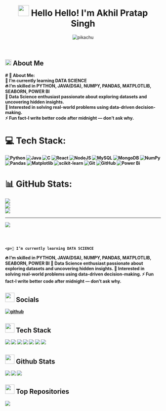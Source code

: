 <h1 align="center"><img src="https://slackmojis.com/emojis/13387-gokurun/download" width="35"> <b>Hello Hello! I'm Akhil Pratap Singh </b></h1>

<div align="center"><img alt="pikachu" src="https://media.tenor.com/rbx3ph5SLRUAAAAi/pikachu-pokemon.gif" /></div> <br/><br/> <h2><img src="https://slackmojis.com/emojis/10254-pepe_naruto/download" width="20"> <b>About Me<b/></h2>
# 💫 About Me:<br>
🔭 I’m currently learning DATA SCIENCE<br>🔥 I’m skilled in PYTHON, JAVA(DSA), NUMPY, PANDAS, MATPLOTLIB, SEABORN, POWER BI<br>🚀 Data Science enthusiast passionate about exploring datasets and uncovering hidden insights.<br>🌱 Interested in solving real-world problems using data-driven decision-making.<br>⚡ Fun fact-I write better code after midnight — don’t ask why.


# 💻 Tech Stack:
![Python](https://img.shields.io/badge/python-3670A0?style=for-the-badge&logo=python&logoColor=ffdd54) ![Java](https://img.shields.io/badge/java-%23ED8B00.svg?style=for-the-badge&logo=openjdk&logoColor=white) ![C](https://img.shields.io/badge/c-%2300599C.svg?style=for-the-badge&logo=c&logoColor=white) ![React](https://img.shields.io/badge/react-%2320232a.svg?style=for-the-badge&logo=react&logoColor=%2361DAFB) ![NodeJS](https://img.shields.io/badge/node.js-6DA55F?style=for-the-badge&logo=node.js&logoColor=white) ![MySQL](https://img.shields.io/badge/mysql-4479A1.svg?style=for-the-badge&logo=mysql&logoColor=white) ![MongoDB](https://img.shields.io/badge/MongoDB-%234ea94b.svg?style=for-the-badge&logo=mongodb&logoColor=white) ![NumPy](https://img.shields.io/badge/numpy-%23013243.svg?style=for-the-badge&logo=numpy&logoColor=white) ![Pandas](https://img.shields.io/badge/pandas-%23150458.svg?style=for-the-badge&logo=pandas&logoColor=white) ![Matplotlib](https://img.shields.io/badge/Matplotlib-%23ffffff.svg?style=for-the-badge&logo=Matplotlib&logoColor=black) ![scikit-learn](https://img.shields.io/badge/scikit--learn-%23F7931E.svg?style=for-the-badge&logo=scikit-learn&logoColor=white) ![Git](https://img.shields.io/badge/git-%23F05033.svg?style=for-the-badge&logo=git&logoColor=white) ![GitHub](https://img.shields.io/badge/github-%23121011.svg?style=for-the-badge&logo=github&logoColor=white) ![Power Bi](https://img.shields.io/badge/power_bi-F2C811?style=for-the-badge&logo=powerbi&logoColor=black)
# 📊 GitHub Stats:
![](https://github-readme-stats.vercel.app/api?username=akhil-singh28&theme=aura&hide_border=false&include_all_commits=false&count_private=false)<br/>
![](https://nirzak-streak-stats.vercel.app/?user=akhil-singh28&theme=aura&hide_border=false)<br/>
![](https://github-readme-stats.vercel.app/api/top-langs/?username=akhil-singh28&theme=aura&hide_border=false&include_all_commits=false&count_private=false&layout=compact)

---
[![](https://visitcount.itsvg.in/api?id=akhil-singh28&icon=0&color=0)](https://visitcount.itsvg.in)

<!-- Proudly created with GPRM ( https://gprm.itsvg.in ) -->
<br>
<br>



    <p>🔭 I’m currently learning DATA SCIENCE
🔥 I’m skilled in PYTHON, JAVA(DSA), NUMPY, PANDAS, MATPLOTLIB, SEABORN, POWER BI
🚀 Data Science enthusiast passionate about exploring datasets and uncovering hidden insights.
🌱 Interested in solving real-world problems using data-driven decision-making.
⚡ Fun fact-I write better code after midnight — don’t ask why.</p>
    

<h2><img src="https://slackmojis.com/emojis/37554-charmander/download" width="30"> <b>Socials<b/></h2>

[![github](https://img.shields.io/badge/Github-181717?style=flat-square&logo=github&logoColor=white)](https://github.com/akhil-singh28)

<h2><img src="https://slackmojis.com/emojis/76421-anime_itachiakatsuki/download" width="30" /> <b>Tech Stack<b/></h2>

![](https://img.shields.io/badge/React-61DAFB?style=flat-square&logo=React&logoColor=white) ![](https://img.shields.io/badge/Javascript-F7DF1E?style=flat-square&logo=JavaScript&logoColor=white) ![](https://img.shields.io/badge/Nodejs-339933?style=flat-square&logo=Node.js&logoColor=white) ![](https://img.shields.io/badge/Python-3776AB?style=flat-square&logo=Python&logoColor=white) ![](https://img.shields.io/badge/Java-007396?style=flat-square&logo=Java&logoColor=white) ![](https://img.shields.io/badge/Mongodb-47A248?style=flat-square&logo=MongoDB&logoColor=white) ![](https://img.shields.io/badge/Mysql-4479A1?style=flat-square&logo=MySQL&logoColor=white)

    

<h2><img src="https://slackmojis.com/emojis/78855-pepe_narutoq/download" width="30" /> <b>Github Stats<b/></h2>

<img src="https://github-readme-stats.vercel.app/api?username=akhil-singh28&theme=dracula&hide_border=false&include_all_commits=true&count_private=true" align="left" /> <img src="https://github-readme-streak-stats.herokuapp.com/?user=akhil-singh28&theme=dracula&hide_border=false" align="left" />
 <img src="https://github-readme-stats.vercel.app/api/top-langs/?username=akhil-singh28&theme=dracula&hide_border=false&include_all_commits=true&count_private=true&layout=compact" />

    

<h2><img src="https://slackmojis.com/emojis/50155-vegeta-smile/download" width="30"> <b>Top Repositories<b/></h2> 

![](https://github-contributor-stats.vercel.app/api?username=akhil-singh28&limit=5&theme=dracula&combine_all_yearly_contributions=true)
    

<!-- Proudly created with Github Readme Maker ( https://github-readme-maker-pi.vercel.app/ ) -->
